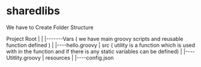# sharedlibs

We have to Create Folder Structure 

Project Root
|
|
|-------Vars ( we have main groovy scripts and reusable function defined )
        |
        |----hello.groovy 
        |
        src ( utility is a function which is used with in the function and if there is any  static variables can be defined)
        |
        |----Utitlity.groovy 
        |
        resources
        |
        |----config.json
